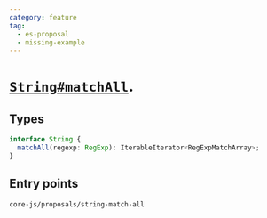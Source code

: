 ```yaml
---
category: feature
tag:
  - es-proposal
  - missing-example
---
```


# [`String#matchAll`](https://github.com/tc39/proposal-string-matchall).

## Types

```ts
interface String {
  matchAll(regexp: RegExp): IterableIterator<RegExpMatchArray>;
}
```

## Entry points

```
core-js/proposals/string-match-all
```
